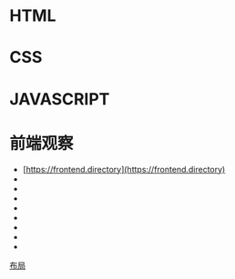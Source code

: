 # HTML

# CSS

# JAVASCRIPT

# 前端观察

* [https://frontend.directory](https://frontend.directory)
* []()
* []()
* []()
* []()
* []()
* []()
* []()
* []()

[布局]()